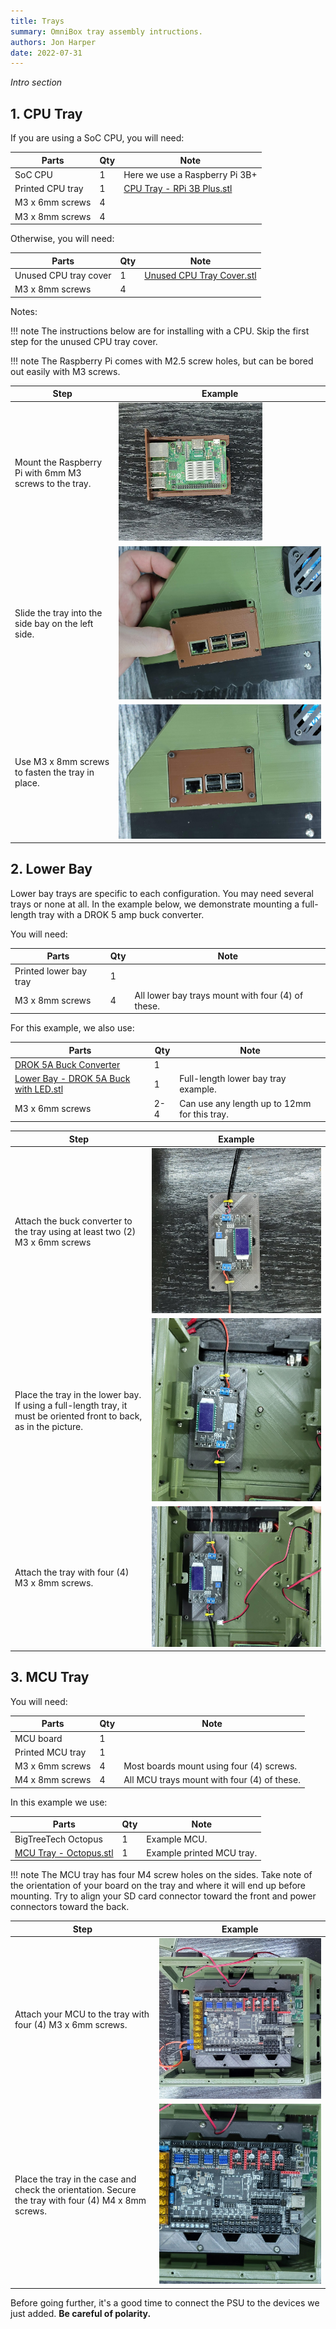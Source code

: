 ```yaml
---
title: Trays
summary: OmniBox tray assembly intructions.
authors: Jon Harper
date: 2022-07-31
---
```


*Intro section*

## 1. CPU Tray

If you are using a SoC CPU, you will need:

| Parts                     | Qty | Note                            |
|---------------------------|-----|---------------------------------|
| SoC CPU                   | 1   | Here we use a Raspberry Pi 3B+  |
| Printed CPU tray          | 1   | [CPU Tray - RPi 3B Plus.stl][1] |
| M3 x 6mm screws           | 4   |                                 |
| M3 x 8mm screws           | 4   |                                 |

Otherwise, you will need:

| Parts                     | Qty | Note                            |
|---------------------------|-----|---------------------------------|
| Unused CPU tray cover     | 1   | [Unused CPU Tray Cover.stl][2]  |
| M3 x 8mm screws           | 4   |                                 |

Notes:

!!! note
    The instructions below are for installing with a CPU. Skip the first step for the unused CPU tray cover.

!!! note
    The Raspberry Pi comes with M2.5 screw holes, but can be bored out easily with M3 screws.

| Step | Example |
|------|---------|
| Mount the Raspberry Pi with 6mm M3 screws to the tray. | [![raspberry pi installation][5]][5] |
| Slide the tray into the side bay on the left side. | [![tray location][6]][6] |
| Use M3 x 8mm screws to fasten the tray in place. | [![tray location][7]][7] |

## 2. Lower Bay

Lower bay trays are specific to each configuration. You may need several trays or none at all. In the example below, we demonstrate mounting a full-length tray with a DROK 5 amp buck converter.

You will need:

| Parts                     | Qty | Note                                                |
|---------------------------|-----|-----------------------------------------------------|
| Printed lower bay tray    | 1   |                                                     |
| M3 x 8mm screws           | 4   | All lower bay trays mount with four (4) of these.   |

For this example, we also use:

| Parts                                      | Qty | Note                                           |
|--------------------------------------------|-----|------------------------------------------------|
| [DROK 5A Buck Converter][13]               | 1   |                                                |
| [Lower Bay - DROK 5A Buck with LED.stl][3] | 1   | Full-length lower bay tray example.            |
| M3 x 6mm screws                            | 2-4 | Can use any length up to 12mm for this tray.   |

| Step | Example |
|------|---------|
| Attach the buck converter to the tray using at least two (2) M3 x 6mm screws | [![buck converter attached to tray][8]][8] |
| Place the tray in the lower bay. If using a full-length tray, it must be oriented front to back, as in the picture. | [![full-length tray correctly placed][9]][9] |
| Attach the tray with four (4) M3 x 8mm screws. | [![attached tray][10]][10] |

## 3. MCU Tray

You will need:

| Parts                     | Qty | Note                                        |
|---------------------------|-----|---------------------------------------------|
| MCU board                 | 1   |                                             |
| Printed MCU tray          | 1   |                                             |
| M3 x 6mm screws           | 4   | Most boards mount using four (4) screws.    |
| M4 x 8mm screws           | 4   | All MCU trays mount with four (4) of these. |

In this example we use:

| Parts                     | Qty | Note                                        |
|---------------------------|-----|---------------------------------------------|
| BigTreeTech Octopus       | 1   | Example MCU.                                |
| [MCU Tray - Octopus.stl][4] | 1 | Example printed MCU tray.                   |

!!! note
    The MCU tray has four M4 screw holes on the sides. Take note of the orientation of your board on the tray and where it will end up before mounting. Try to align your SD card connector toward the front and power connectors toward the back.

| Step | Example |
|------|---------|
| Attach your MCU to the tray with four (4) M3 x 6mm screws. | [![mounting the mcu][11]][11] |
| Place the tray in the case and check the orientation. Secure the tray with four (4) M4 x 8mm screws. | [![screws attached][12]][12] |

Before going further, it's a good time to connect the PSU to the devices we just added. **Be careful of polarity.**

[1]: https://github.com/jon-harper/OmniBox/blob/main/Trays/CPU/Raspberry%20Pi%203B%20Plus/CPU%20Tray%20-%20RPi%203B%20Plus.stl
[2]: https://github.com/jon-harper/OmniBox/blob/main/Trays/CPU/Unused%20CPU%20Tray%20Cover.stl
[3]: https://github.com/jon-harper/OmniBox/blob/main/Trays/Lower%20Bay/DROK%205A%20Buck%20with%20LED/Lower%20Bay%20-%20DROK%205A%20Buck%20with%20LED.stl
[4]: https://github.com/jon-harper/OmniBox/blob/main/Trays/MCU/BTT%20Octopus/MCU%20Tray%20-%20Octopus.stl
[5]: ../img/assembly/cpu_tray.jpg
[6]: ../img/assembly/cpu_insert.jpg
[7]: ../img/assembly/cpu_finished.jpg
[8]: ../img/assembly/lower_bay_tray.jpg
[9]: ../img/assembly/lower_bay_placement.jpg
[10]: ../img/assembly/lower_bay_finished.jpg
[11]: ../img/assembly/mcu_placement.jpg
[12]: ../img/assembly/mcu_finished.jpg
[13]: https://www.amazon.com/DROK-Adjustable-Converter-Transformer-Protective/dp/B07JZ2GQJF